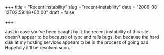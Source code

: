 +++
title = "Recent instability"
slug = "recent-instability"
date = "2006-08-12T02:59:48+00:00"
draft = false

+++

Just in case you've been caught by it, the recent instability of this site doesn't appear to be because of typo and rails bugs, but because the hard disk at my hosting services appears to be in the process of going bad. Hopefully it'll be resolved soon.
